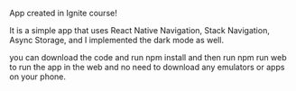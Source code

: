 App created in Ignite course!

It is a simple app that uses React Native Navigation, Stack Navigation, Async Storage, and I implemented the dark mode as well.

you can download the code and run npm install and then run npm run web to run the app in the web and no need to download any emulators or apps on your phone.
